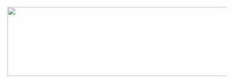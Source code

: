 <p align="center">
  <img src="https://github.com/Macc0de/Learning_of_C/assets/138070020/9ea09858-04e7-4d2d-bd75-3fdb782d0476" width=640 height=160>
</p>
